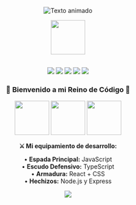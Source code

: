 <p align="center">
  <img src="https://readme-typing-svg.demolab.com?font=Fira+Code&weight=600&size=30&duration=4000&pause=1000&color=38BCBA&center=true&vCenter=true&width=600&lines=Hola+%F0%9F%91%8B+Soy+[Tu+Nombre];Desarrollador+Web;Apasionado+por+la+Tecnolog%C3%ADa;Y+World+of+Warcraft+%F0%9F%8F%81" alt="Texto animado" />
</p>

<p align="center">
  <!-- Representación de un orco con hacha usando texto -->
  <pre align="center">
<img src="https://media.giphy.com/media/l0HlG8vJXW0X5yq4o/giphy.gif](https://i.redd.it/5dxdg639pubb1.gif" width="80" />
  </pre>
</p>


<p align="center">
  <img src="https://img.shields.io/badge/JavaScript-F7DF1E?style=for-the-badge&logo=javascript&logoColor=black" />
  <img src="https://img.shields.io/badge/HTML5-E34F26?style=for-the-badge&logo=html5&logoColor=white" />
  <img src="https://img.shields.io/badge/CSS3-1572B6?style=for-the-badge&logo=css3&logoColor=white" />
  <img src="https://img.shields.io/badge/Python-3776AB?style=for-the-badge&logo=python&logoColor=white" />
  <img src="https://img.shields.io/badge/Escudo-React-61DAFB?style=for-the-badge&logo=react&logoColor=white&labelColor=000000" />
</p>


<h3 align="center">
  🏰 Bienvenido a mi Reino de Código 🏰
</h3>

<p align="center">
  <img src="https://media.giphy.com/media/l0HlG8vJXW0X5yq4o/giphy.gif](https://i.redd.it/5dxdg639pubb1.gif" width="80" />
  <img src="https://media.giphy.com/media/3o7TKsQ8UQ4l4LhGz6/giphy.gif" width="80" />
  <img src="https://media.giphy.com/media/l0HlG8vJXW0X5yq4o/giphy.gif" width="80" />
</p>

<p align="center">
  <strong>⚔️ Mi equipamiento de desarrollo:</strong>
</p>

<p align="center">
  • <strong>Espada Principal:</strong> JavaScript<br/>
  • <strong>Escudo Defensivo:</strong> TypeScript<br/>
  • <strong>Armadura:</strong> React + CSS<br/>
  • <strong>Hechizos:</strong> Node.js y Express
</p>

<p align="center">
  <img src="https://github-readme-stats.vercel.app/api?username=TU_USUARIO&show_icons=true&theme=dark" />
</p>

